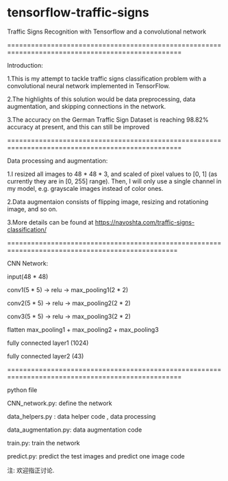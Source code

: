 # tensorflow-traffic-signs
Traffic Signs Recognition with Tensorflow and a convolutional network

==================================================================================================

Introduction:

1.This is my attempt to tackle traffic signs classification problem with a convolutional neural network implemented in TensorFlow.

2.The highlights of this solution would be data preprocessing, data augmentation, and skipping connections in the network.

3.The accuracy on the German Traffic Sign Dataset is reaching 98.82% accuracy at present, and this can still be improved


==================================================================================================

Data processing and augmentation:

1.I resized all images to 48 * 48 * 3, and scaled of pixel values to [0, 1] (as currently they are in [0, 255] range). Then, I will only use a single channel in my model, e.g. grayscale images instead of color ones.

2.Data augmentaion consists of flipping image, resizing and rotationing image, and so on.

3.More details can be found at https://navoshta.com/traffic-signs-classification/


=================================================================================================

CNN Network:

input(48 * 48) 

conv1(5 * 5) -> relu -> max_pooling1(2 * 2)

conv2(5 * 5) -> relu -> max_pooling2(2 * 2)

conv3(5 * 5) -> relu -> max_pooling3(2 * 2)

flatten max_pooling1 + max_pooling2 + max_pooling3

fully connected layer1 (1024)

fully connected layer2 (43)

==================================================================================================

python file

CNN_network.py: define the network

data_helpers.py : data helper code , data processing

data_augmentation.py: data augmentation code

train.py: train the network

predict.py: predict the test images and predict one image code



注: 欢迎指正讨论.

